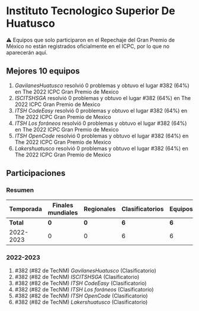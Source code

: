 # Instituto Tecnologico Superior De Huatusco

:warning: Equipos que solo participaron en el Repechaje del Gran Premio de México no están registrados oficialmente en el ICPC, por lo que no aparecerán aquí.

## Mejores 10 equipos

1. _GavilanesHuatusco_ resolvió 0 problemas y obtuvo el lugar #382 (64%) en The 2022 ICPC Gran Premio de Mexico
1. _ISCITSHSGA_ resolvió 0 problemas y obtuvo el lugar #382 (64%) en The 2022 ICPC Gran Premio de Mexico
1. _ITSH CodeEasy_ resolvió 0 problemas y obtuvo el lugar #382 (64%) en The 2022 ICPC Gran Premio de Mexico
1. _ITSH Los foráneos_ resolvió 0 problemas y obtuvo el lugar #382 (64%) en The 2022 ICPC Gran Premio de Mexico
1. _ITSH OpenCode_ resolvió 0 problemas y obtuvo el lugar #382 (64%) en The 2022 ICPC Gran Premio de Mexico
1. _Lakershuatusco_ resolvió 0 problemas y obtuvo el lugar #382 (64%) en The 2022 ICPC Gran Premio de Mexico

## Participaciones

### Resumen

| Temporada | Finales mundiales | Regionales | Clasificatorios | Equipos |
| --- | --- | --- | --- | --- |
| **Total** | **0** | **0** | **6** | **6** |
| 2022-2023 | 0 | 0 | 6 | 6 |

### 2022-2023

1. #382 (#82 de TecNM) _GavilanesHuatusco_ (Clasificatorio)
1. #382 (#82 de TecNM) _ISCITSHSGA_ (Clasificatorio)
1. #382 (#82 de TecNM) _ITSH CodeEasy_ (Clasificatorio)
1. #382 (#82 de TecNM) _ITSH Los foráneos_ (Clasificatorio)
1. #382 (#82 de TecNM) _ITSH OpenCode_ (Clasificatorio)
1. #382 (#82 de TecNM) _Lakershuatusco_ (Clasificatorio)



